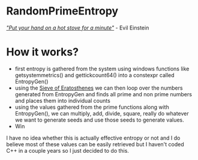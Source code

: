 # RandomPrimeEntropy
<u><i>"Put your hand on a hot stove for a minute"</i></u> - Evil Einstein
# How it works?
- first entropy is gathered from the system using windows functions like getsystemmetrics() and gettickcount64() into a constexpr called EntropyGen()
- using the <u>Sieve of Eratosthenes</u> we can then loop over the numbers generated from EntropyGen and finds all prime and non prime numbers and places them into individual counts
- using the values gathered from the prime functions along with EntropyGen(), we can multiply, add, divide, square, really do whatever we want to generate seeds and use those seeds to generate values.
- Win







I have no idea whether this is actually effective entropy or not and I do believe most of these values can be easily retrieved but I haven't coded C++ in a couple years so I just decided to do this.

